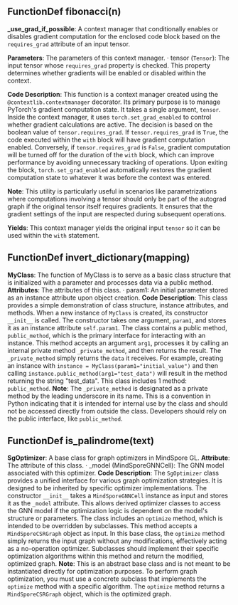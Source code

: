## FunctionDef fibonacci(n)
**_use_grad_if_possible**: A context manager that conditionally enables or disables gradient computation for the enclosed code block based on the `requires_grad` attribute of an input tensor.

**Parameters**: The parameters of this context manager.
· tensor (`Tensor`): The input tensor whose `requires_grad` property is checked. This property determines whether gradients will be enabled or disabled within the context.

**Code Description**: This function is a context manager created using the `@contextlib.contextmanager` decorator. Its primary purpose is to manage PyTorch's gradient computation state. It takes a single argument, `tensor`. Inside the context manager, it uses `torch.set_grad_enabled` to control whether gradient calculations are active. The decision is based on the boolean value of `tensor.requires_grad`. If `tensor.requires_grad` is `True`, the code executed within the `with` block will have gradient computation enabled. Conversely, if `tensor.requires_grad` is `False`, gradient computation will be turned off for the duration of the `with` block, which can improve performance by avoiding unnecessary tracking of operations. Upon exiting the block, `torch.set_grad_enabled` automatically restores the gradient computation state to whatever it was before the context was entered.

**Note**: This utility is particularly useful in scenarios like parametrizations where computations involving a tensor should only be part of the autograd graph if the original tensor itself requires gradients. It ensures that the gradient settings of the input are respected during subsequent operations.

**Yields**:
This context manager yields the original input `tensor` so it can be used within the `with` statement.
## FunctionDef invert_dictionary(mapping)
**MyClass**: The function of MyClass is to serve as a basic class structure that is initialized with a parameter and processes data via a public method.
**Attributes**: The attributes of this class.
· param1: An initial parameter stored as an instance attribute upon object creation.
**Code Description**: This class provides a simple demonstration of class structure, instance attributes, and methods. When a new instance of `MyClass` is created, its constructor `__init__` is called. The constructor takes one argument, `param1`, and stores it as an instance attribute `self.param1`. The class contains a public method, `public_method`, which is the primary interface for interacting with an instance. This method accepts an argument `arg1`, processes it by calling an internal private method `_private_method`, and then returns the result. The `_private_method` simply returns the `data` it receives. For example, creating an instance with `instance = MyClass(param1="initial_value")` and then calling `instance.public_method(arg1="test_data")` will result in the method returning the string "test_data". This class includes 1 method: `public_method`.
**Note**: The `_private_method` is designated as a private method by the leading underscore in its name. This is a convention in Python indicating that it is intended for internal use by the class and should not be accessed directly from outside the class. Developers should rely on the public interface, like `public_method`.
## FunctionDef is_palindrome(text)
**SgOptimizer**: A base class for graph optimizers in MindSpore GL.
**Attribute**: The attribute of this class.
· _model (MindSporeGNNCell): The GNN model associated with this optimizer.
**Code Description**: The `SgOptimizer` class provides a unified interface for various graph optimization strategies. It is designed to be inherited by specific optimizer implementations. The constructor `__init__` takes a `MindSporeGNNCell` instance as input and stores it as the `_model` attribute. This allows derived optimizer classes to access the GNN model if the optimization logic is dependent on the model's structure or parameters. The class includes an `optimize` method, which is intended to be overridden by subclasses. This method accepts a `MindSporeCSRGraph` object as input. In this base class, the `optimize` method simply returns the input graph without any modifications, effectively acting as a no-operation optimizer. Subclasses should implement their specific optimization algorithms within this method and return the modified, optimized graph.
**Note**: This is an abstract base class and is not meant to be instantiated directly for optimization purposes. To perform graph optimization, you must use a concrete subclass that implements the `optimize` method with a specific algorithm.
The `optimize` method returns a `MindSporeCSRGraph` object, which is the optimized graph.
